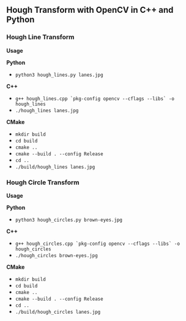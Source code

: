 ## Hough Transform with OpenCV in C++ and Python

### Hough Line Transform

**Usage**

**Python**

- ```python3 hough_lines.py lanes.jpg```

**C++**

- ```g++ hough_lines.cpp `pkg-config opencv --cflags --libs` -o hough_lines```
- ```./hough_lines lanes.jpg```

**CMake**

- ```mkdir build```
- ```cd build```
- ```cmake ..```
- ```cmake --build . --config Release```
- ```cd ..```
- ```./build/hough_lines lanes.jpg```

### Hough Circle Transform

**Usage**

**Python**

- ```python3 hough_circles.py brown-eyes.jpg```

**C++**

- ```g++ hough_circles.cpp `pkg-config opencv --cflags --libs` -o hough_circles```
- ```./hough_circles brown-eyes.jpg```

**CMake**

- ```mkdir build```
- ```cd build```
- ```cmake ..```
- ```cmake --build . --config Release```
- ```cd ..```
- ```./build/hough_circles lanes.jpg```
